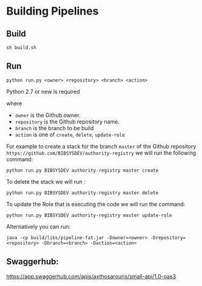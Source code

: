 # Building Pipelines

## Build
 ` sh build.sh ` 
 
 
 
## Run 

 `python run.py <owner> <repository> <branch> <action>` 
 
 Python 2.7 or new is required
 
 where 
 
  * `owner` is the Github owner.
  * `repository` is the Github repository name.
  * `branch` is the branch to be build
  * `action` is one of `create`, `delete`, `update-role`
  
  For example to create a stack for  the branch `master` of the Github repository `https://github.com/BIBSYSDEV/authority-registry`
  we will run the following command:
  
  `python run.py BIBSYSDEV authority-registry master create`
  
  To delete the stack we will run :
  
  `python run.py BIBSYSDEV authority-registry master delete`
  
  To update the Role that is executing the code we will run the command:
  
  `python run.py BIBSYSDEV authority-registry master update-role`
  
  Alternatively you can run:
  
  `java -cp build/libs/pipeline-fat.jar -Downer=<owner> -Drepository=<repository> -Dbranch=<branch>
   -Daction=<action>`
   
## Swaggerhub: 

  https://app.swaggerhub.com/apis/axthosarouris/small-api/1.0-oas3   